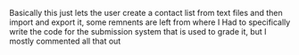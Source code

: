 Basically this just lets the user create a contact list from text files and then import and export it, some remnents are left from where I
Had to specifically write the code for the submission system that is used to grade it, but I mostly commented all that out


